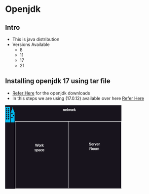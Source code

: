 # Openjdk

## Intro
* This is java distribution
* Versions Available
    * 8
    * 11
    * 17
    * 21

## Installing openjdk 17 using tar file
* [Refer Here](https://www.openlogic.com/openjdk-downloads) for the openjdk downloads
* In this steps we are using (17.0.12) available over here [Refer Here](https://builds.openlogic.com/downloadJDK/openlogic-openjdk/17.0.12+7/openlogic-openjdk-17.0.12+7-linux-x64.tar.gz)

![Preview](./Images/dummy.png)